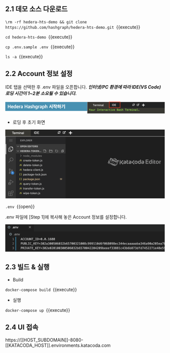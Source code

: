 ## 2.1 데모 소스 다운로드

`\rm -rf hedera-hts-demo && git clone https://github.com/hashgraph/hedera-hts-demo.git `{{execute}}

`cd hedera-hts-demo `{{execute}}

`cp .env.sample .env `{{execute}}

`ls -a `{{execute}}

## 2.2 Account 정보 설정

IDE 탭을 선택한 후 .env 파일을 오픈합니다. ***인터넷/PC 환경에 따라 IDE(VS Code) 로딩 시간이 1~2분 소요될 수 있습니다.***

![1](https://github.com/yunhochung/katacoda-scenarios/raw/master/hedera-hashgraph/getting-started-with-hashgraph/images/20.png)

* 로딩 후 초기 화면

![1](https://github.com/yunhochung/katacoda-scenarios/raw/master/hedera-hashgraph/getting-started-with-hedera-token-service/images/1.png)

`.env `{{open}}

.env 파일에 [Step 1]에 복사해 놓은 Account 정보를 설정합니다.

![1](https://github.com/yunhochung/katacoda-scenarios/raw/master/hedera-hashgraph/getting-started-with-hashgraph/images/5.png)

## 2.3 빌드 & 실행

* Build

`docker-compose build `{{execute}}

* 실행

`docker-compose up `{{execute}}

## 2.4 UI 접속

https://[[HOST_SUBDOMAIN]]-8080-[[KATACODA_HOST]].environments.katacoda.com